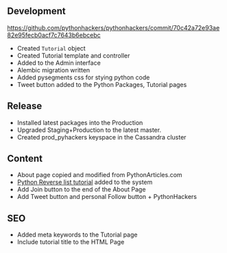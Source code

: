Development
------------------

https://github.com/pythonhackers/pythonhackers/commit/70c42a72e93ae82e95fecb0acf7c7643b6ebcebc

- Created ```Tutorial``` object
- Created Tutorial template and controller
- Added to the Admin interface
- Alembic migration written 
- Added pysegments css for stying python code
- Tweet button added to the Python Packages, Tutorial pages


Release
--------------
- Installed latest packages into the Production
- Upgraded Staging+Production to the latest master. 
- Created prod_pyhackers keyspace in the Cassandra cluster

Content
--------------

- About page copied and modified from PythonArticles.com
- [Python Reverse list tutorial](http://pythonhackers.com/tutorial/bcambel/python-reverse-list) added to the system 
- Add Join button to the end of the About Page
- Add Tweet button and personal Follow button + PythonHackers

SEO
-------------

- Added meta keywords to the Tutorial page
- Include tutorial title to the HTML Page
